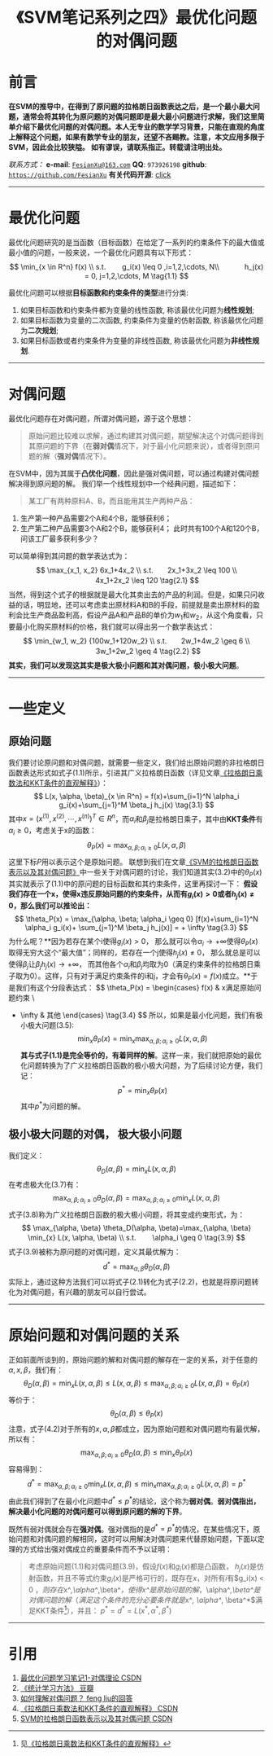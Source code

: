 <div align=center>
<font size="6"><b>《SVM笔记系列之四》最优化问题的对偶问题</b></font> 
</div>

# 前言
**在SVM的推导中，在得到了原问题的拉格朗日函数表达之后，是一个最小最大问题，通常会将其转化为原问题的对偶问题即是最大最小问题进行求解，我们这里简单介绍下最优化问题的对偶问题。本人无专业的数学学习背景，只能在直观的角度上解释这个问题，如果有数学专业的朋友，还望不吝赐教。注意，本文应用多限于SVM，因此会比较狭隘。**
**如有谬误，请联系指正。转载请注明出处。**

*联系方式：*
**e-mail**: [`FesianXu@163.com`](FesianXu@163.com)
**QQ**: `973926198`
**github**: [`https://github.com/FesianXu`](https://github.com/FesianXu)
**有关代码开源**: [click][click]

*****************************************************************************

# 最优化问题
最优化问题研究的是当函数（目标函数）在给定了一系列的约束条件下的最大值或最小值的问题，一般来说，一个最优化问题具有以下形式：
$$
\min_{x \in R^n} f(x) \\
s.t. 　　g_i(x) \leq 0 ,i=1,2,\cdots, N\\
　　　   h_j(x) = 0, j=1,2,\cdots, M
\tag{1.1}
$$

最优化问题可以根据**目标函数和约束条件的类型**进行分类: 
1. 如果目标函数和约束条件都为变量的线性函数, 称该最优化问题为**线性规划**;
2. 如果目标函数为变量的二次函数, 约束条件为变量的仿射函数, 称该最优化问题为**二次规划**; 
3. 如果目标函数或者约束条件为变量的非线性函数, 称该最优化问题为**非线性规划**.

*****************************************************************************

# 对偶问题
最优化问题存在对偶问题，所谓对偶问题，源于这个思想：
> 原始问题比较难以求解，通过构建其对偶问题，期望解决这个对偶问题得到其原问题的下界（在**弱对偶**情况下，对于最小化问题来说），或者得到原问题的解（**强对偶**情况下）。

在SVM中，因为其属于**凸优化问题**，因此是强对偶问题，可以通过构建对偶问题解决得到原问题的解。
我们举一个线性规划中一个经典问题，描述如下：
> 某工厂有两种原料A、B，而且能用其生产两种产品：
  1. 生产第一种产品需要2个A和4个B，能够获利6；
  2. 生产第二种产品需要3个A和2个B，能够获利4；
  此时共有100个A和120个B，问该工厂最多获利多少？

可以简单得到其问题的数学表达式为：
$$
\max_{x_1, x_2} 6x_1+4x_2 \\
s.t.　　2x_1+3x_2 \leq 100 \\
　　　4x_1+2x_2 \leq 120
\tag{2.1}
$$
当然，得到这个式子的根据就是最大化其卖出去的产品的利润。但是，如果只问收益的话，明显地，还可以考虑卖出原材料A和B的手段，前提就是卖出原材料的盈利会比生产商品盈利高，假设产品A和产品B的单价为$w_1$和$w_2$，从这个角度看，只要最小化购买原材料的价格，我们就可以得出另一个数学表达式：
$$
\min_{w_1, w_2} {100w_1+120w_2} \\
s.t.　　2w_1+4w_2  \geq 6 \\
　　　  3w_1+2w_2 \geq 4
\tag{2.2}
$$
**其实，我们可以发现这其实是极大极小问题和其对偶问题，极小极大问题**。

*****************************************************************************

# 一些定义

## 原始问题
我们要讨论原问题和对偶问题，就需要一些定义，我们给出原始问题的非拉格朗日函数表达形式如式子$(1.1)$所示，引进其广义拉格朗日函数（详见文章[《拉格朗日乘数法和KKT条件的直观解释》][ref_4]）：
$$
L(x, \alpha, \beta)_{x \in R^n} = f(x)+\sum_{i=1}^N \alpha_i g_i(x)+\sum_{j=1}^M \beta_j h_j(x)
\tag{3.1}
$$
其中$x=(x^{(1)}, x^{(2)}, \cdots, x^{(n)})^T \in R^n$，而$\alpha_i$和$\beta_j$是拉格朗日乘子，其中由**KKT条件**有$\alpha_i \geq 0$，考虑关于x的函数：
$$
\theta_P(x) = \max_{\alpha, \beta; \alpha_i \geq 0} L(x, \alpha, \beta)
\tag{3.2}
$$
这里下标$P$用以表示这个是原始问题。
联想到我们在文章[《SVM的拉格朗日函数表示以及其对偶问题》][ref_5]中一些关于对偶问题的讨论，我们知道其实$(3.2)$中的$\theta_P(x)$其实就表示了$(1.1)$中的原问题的目标函数和其约束条件，这里再探讨一下：
**假设我们存在一个x，使得x违反原始问题的约束条件，从而有$g_i(x) > 0$或者$h_j(x) \neq 0$，那么我们可以推论出：**
$$
\theta_P(x) = \max_{\alpha, \beta; \alpha_i \geq 0} [f(x)+\sum_{i=1}^N \alpha_i g_i(x)+ \sum_{j=1}^M \beta_j h_j(x)] = + \infty
\tag{3.3}
$$
为什么呢？**因为若存在某个i使得$g_i(x) > 0$， 那么就可以令$\alpha_i \rightarrow +\infty$使得$\theta_P(x$)取得无穷大这个“最大值”；同样的，若存在一个j使得$h_j(x) \neq 0$， 那么就总是可以使得$\beta_j$让$\beta_j h_j(x) \rightarrow +\infty$， 而其他各个$\alpha_i$和$\beta_j$均取为0（满足约束条件的拉格朗日乘子取为0）。这样，只有对于满足约束条件的i和j，才会有$\theta_P(x)=f(x)$成立。**于是我们有这个分段表达式：
$$
\theta_P(x) =
\begin{cases}
f(x) & x满足原始问题约束 \\
+ \infty & 其他
\end{cases}
\tag{3.4}
$$
所以，如果是最小化问题，我们有极小极大问题$(3.5)$:
$$
\min_{x} \theta_P(x) = \min_{x} \max_{\alpha, \beta; \alpha_i \geq 0} L(x, \alpha, \beta)
\tag{3.5}
$$
**其与式子$(1.1)$是完全等价的，有着同样的解**。这样一来，我们就把原始的最优化问题转换为了广义拉格朗日函数的极小极大问题，为了后续讨论方便，我们记：
$$
p^* = \min_{x} \theta_P(x)
\tag{3.6}
$$
其中$p^*$为问题的解。

## 极小极大问题的对偶， 极大极小问题
我们定义：
$$
\theta_{D} (\alpha, \beta) = \min_{x} L(x, \alpha, \beta)
\tag{3.7}
$$
在考虑极大化$(3.7)$有：
$$
\max_{\alpha, \beta; \alpha_i \geq 0} \theta_D(\alpha, \beta)=\max_{\alpha, \beta; \alpha_i \geq 0} \min_{x} L(x, \alpha, \beta)
\tag{3.8}
$$
式子$(3.8)$称为广义拉格朗日函数的极大极小问题，将其变成约束形式，为：
$$
\max_{\alpha, \beta} \theta_D(\alpha, \beta)=\max_{\alpha, \beta} \min_{x} L(x, \alpha, \beta) \\
s.t. 　　\alpha_i \geq 0
\tag{3.9}
$$
式子$(3.9)$被称为原问题的对偶问题，定义其最优解为：
$$
d^* = \max_{\alpha, \beta} \theta_D(\alpha, \beta)
\tag{3.10}
$$
实际上，通过这种方法我们可以将式子$(2.1)$转化为式子$(2.2)$，也就是将原问题转化为对偶问题，有兴趣的朋友可以自行尝试。

*****************************************************************************

# 原始问题和对偶问题的关系
正如前面所谈到的，原始问题的解和对偶问题的解存在一定的关系，对于任意的$\alpha, x, \beta$，我们有：
$$
\theta_D(\alpha, \beta)=\min_{x} L(x, \alpha, \beta) \leq L(x, \alpha, \beta) \leq 
\max_{\alpha, \beta; \alpha_i \geq 0} L(x, \alpha, \beta)=\theta_P(x)
\tag{4.1}
$$
等价于：
$$
\theta_D(\alpha, \beta) \leq \theta_P(x)
\tag{4.2}
$$
注意，式子$(4.2)$对于所有的$x, \alpha, \beta$都成立，因为原始问题和对偶问题均有最优解，所以有：
$$
\max_{\alpha, \beta; \alpha_i \geq 0} \theta_D(\alpha, \beta) \leq \min_{x} \theta_P(x)
\tag{4.3}
$$
容易得到：
$$
d^* = \max_{\alpha, \beta; \alpha_i \geq 0} \min_{x} L(x, \alpha, \beta) \leq \min_{x} \max_{\alpha, \beta; \alpha_i \geq 0} L(x, \alpha, \beta) = p^*
\tag{4.4}
$$
由此我们得到了在最小化问题中$d^* \leq p^*$的结论，这个称为**弱对偶**。**弱对偶指出，解决最小化问题的对偶问题可以得到原问题的解的下界**。

既然有弱对偶就会存在**强对偶**。强对偶指的是$d^*=p^*$的情况，在某些情况下，原始问题和对偶问题的解相同，这时可以用解决对偶问题来代替原始问题，下面以定理的方式给出强对偶成立的重要条件而不予以证明：
> 考虑原始问题$(1.1)$和对偶问题$(3.9)$，假设$f(x)$和$g_i(x)$都是凸函数， $h_j(x)$是仿射函数，并且不等式约束$g_i(x)$是严格可行的，既存在$x$，对所有$i$有$g_i(x) < 0 $，则存在$x^*,\alpha^*,\beta^*$，使得$x^*$是原始问题的解，$\alpha^*,\beta^*$是对偶问题的解（满足这个条件的充分必要条件就是$x^*, \alpha^*, \beta^*$满足KKT条件[^1]），并且：
> $p^* = d^* = L(x^*, \alpha^*, \beta^*)$



*****************************************************************************

# 引用
1. [最优化问题学习笔记1-对偶理论 CSDN][ref_1]
2. [《统计学习方法》 豆瓣][ref_2]
3. [如何理解对偶问题？ feng liu的回答][ref_3]
4. [《拉格朗日乘数法和KKT条件的直观解释》 CSDN][ref_4]
5. [SVM的拉格朗日函数表示以及其对偶问题 CSDN][ref_5]

[^1]: 见[《拉格朗日乘数法和KKT条件的直观解释》](http://blog.csdn.net/loseinvain/article/details/78624888)

[ref_1]: http://blog.csdn.net/qq_34531825/article/details/52872819
[ref_2]: https://book.douban.com/subject/10590856/
[ref_3]: https://www.zhihu.com/question/27057384
[ref_4]: http://blog.csdn.net/loseinvain/article/details/78624888
[ref_5]: http://blog.csdn.net/loseinvain/article/details/78636285

[click]: https://github.com/FesianXu/AI_Blog/tree/master/SVM相关

